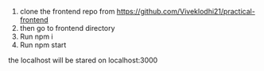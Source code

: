 1. clone the frontend repo from https://github.com/Viveklodhi21/practical-frontend
2. then go to frontend directory
3. Run npm i
4. Run npm start

the localhost will be stared on localhost:3000
